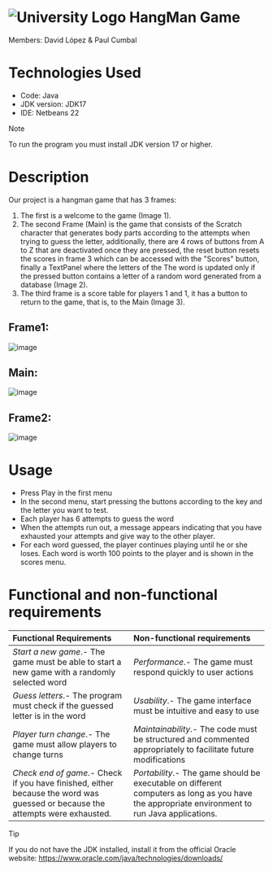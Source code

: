 # ![University Logo](https://github.com/DavidJLS102/hangmanGame/blob/experiment/interface/logoU.jpeg) HangMan Game
Members: David López & Paul Cumbal

# Technologies Used
* Code: Java
* JDK version: JDK17
* IDE: Netbeans 22

> [!NOTE]
> To run the program you must install JDK version 17 or higher.

# Description
Our project is a hangman game that has 3 frames:
1. The first is a welcome to the game (Image 1).
2. The second Frame (Main) is the game that consists of the Scratch character that generates body parts according to the attempts when trying to guess the letter, additionally, there are 4 rows of buttons from A to Z that are deactivated once they are pressed, the reset button resets the scores in frame 3 which can be accessed with the "Scores" button, finally a TextPanel where the letters of the The word is updated only if the pressed button contains a letter of a random word generated from a database (Image 2).
3. The third frame is a score table for players 1 and 1, it has a button to return to the game, that is, to the Main (Image 3).

## Frame1:
![image](https://github.com/DavidJLS102/hangmanGame/blob/experiment/interface/Frame1.png)
## Main:
![image](https://github.com/DavidJLS102/hangmanGame/blob/experiment/interface/Main.png)
## Frame2:
![image](https://github.com/DavidJLS102/hangmanGame/blob/experiment/interface/Frame2.png)

# Usage 
* Press Play in the first menu
* In the second menu, start pressing the buttons according to the key and the letter you want to test.
* Each player has 6 attempts to guess the word
* When the attempts run out, a message appears indicating that you have exhausted your attempts and give way to the other player.
* For each word guessed, the player continues playing until he or she loses. Each word is worth 100 points to the player and is shown in the scores menu.
  
# Functional and non-functional requirements 

|       Functional Requirements       |       Non-functional requirements       |
|:------------------------------------|:----------------------------------------|
| *Start a new game*.- The game must be able to start a new game with a randomly selected word | *Performance*.- The game must respond quickly to user actions |
| *Guess letters*.- The program must check if the guessed letter is in the word | *Usability*.- The game interface must be intuitive and easy to use |
| *Player turn change*.- The game must allow players to change turns | *Maintainability*.- The code must be structured and commented appropriately to facilitate future modifications |
| *Check end of game*.- Check if you have finished, either because the word was guessed or because the attempts were exhausted. | *Portability*.- The game should be executable on different computers as long as you have the appropriate environment to run Java applications. | 

> [!TIP]
> If you do not have the JDK installed, install it from the official Oracle website: https://www.oracle.com/java/technologies/downloads/
 
